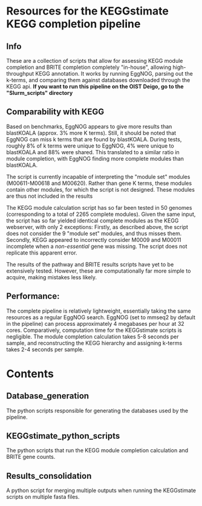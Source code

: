 # Resources for the KEGGstimate KEGG completion pipeline
## Info
These are a collection of scripts that allow for assessing KEGG module completion and BRITE completion completely "in-house", allowing high-throughput KEGG annotation. It works by running EggNOG, parsing out the k-terms, and comparing them against databases downloaded through the KEGG api. 
**If you want to run this pipeline on the OIST Deigo, go to the "Slurm_scripts" directory**


## Comparability with KEGG
Based on benchmarks, EggNOG appears to give more results than blastKOALA (approx. 3% more K terms). Still, it should be noted that EggNOG can miss k terms that are found by blastKOALA. During tests, 
roughly 8% of k terms were unique to EggNOG, 4% were unique to blastKOALA and 88% were shared. This translated to a similar ratio in module completion, with EggNOG finding more complete modules than blastKOALA. 

The script is currently incapable of interpreting the "module set" modules (M00611-M00618 and M00620). Rather than gene K terms, these modules contain other modules, for which the script is not designed. These modules are thus not included in the results  

The KEGG module calculation script has so far been tested in 50 genomes (corresponding to a total of 2265 complete modules). Given the same input, the script has so far yielded identical complete modules as the KEGG webserver, with only 2 exceptions: Firstly, as described above, the script does not consider the 9 "module set" modules, 
and thus misses them. Secondly, KEGG appeared to incorrectly consider M0009 and M00011 incomplete when a *non-essential* gene was missing. The script does not replicate this apparent error. 

The results of the pathway and BRITE results scripts have yet to be extensively tested. However, these are computationally far more simple to acquire, making mistakes less likely. 

## Performance: 
The complete pipeline is relatively lightweight, essentially taking the same resources as a regular EggNOG search. EggNOG (set to mmseq2 by default in the pipeline) can process approximately 4 megabases per hour at 32 cores. 
Comparatively, computation time for the KEGGstimate scripts is negligible. The module completion calculation takes 5-8 seconds per sample, and reconstructing the KEGG hierarchy and assigning k-terms takes 2-4 seconds per sample. 

# Contents
## Database_generation
The python scripts responsible for generating the databases used by the pipeline.

## KEGGstimate_python_scripts
The python scripts that run the KEGG module completion calculation and BRITE gene counts. 

## Results_consolidation
A python script for merging multiple outputs when running the KEGGstimate scripts on multiple fasta files.
